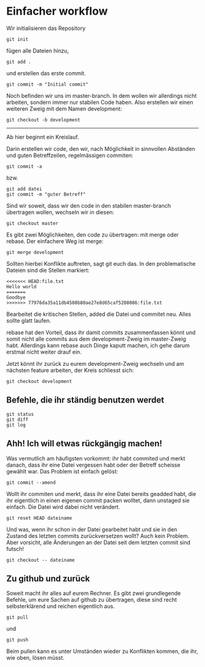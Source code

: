 Einfacher workflow
==================

Wir initialisieren das Repository

    git init

fügen alle Dateien hinzu,

    git add .

und erstellen das erste commit.
    
    git commit -m "Initial commit"

Noch befinden wir uns im master-branch. In dem wollen wir allerdings nicht
arbeiten, sondern immer nur stabilen Code haben. Also erstellen wir einen
weiteren Zweig mit dem Namen development:

    git checkout -b development

----

Ab hier beginnt ein Kreislauf. 


Darin erstellen wir code, den wir, nach Möglichkeit in sinnvollen Abständen und
guten Betreffzeilen, regelmässigen commiten:

    git commit -a

bzw.

    git add datei
    git commit -m "guter Betreff"

Sind wir soweit, dass wir den code in den stabilen master-branch übertragen
wollen, wechseln wir in diesen:

    git checkout master

Es gibt zwei Möglichkeiten, den code zu übertragen: mit merge oder rebase. Der
einfachere Weg ist merge:
    
    git merge development

Sollten hierbei Konflikte auftreten, sagt git euch das. In den problematische
Dateien sind die Stellen markiert:

    <<<<<<< HEAD:file.txt
    Hello world
    =======
    Goodbye
    >>>>>>> 77976da35a11db4580b80ae27e8d65caf5208086:file.txt

Bearbeitet die kritischen Stellen, added die Datei und commitet neu. Alles
sollte glatt laufen.

rebase hat den Vorteil, dass ihr damit commits zusammenfassen könnt und somit
nicht alle commits aus dem development-Zweig im master-Zweig habt. Allerdings
kann rebase auch Dinge kaputt machen, ich gehe darum erstmal nicht weiter drauf
ein. 

Jetzt könnt ihr zurück zu eurem development-Zweig wechseln und am nächsten
feature arbeiten, der Kreis schliesst sich:
    
    git checkout development


Befehle, die ihr ständig benutzen werdet
----------------------------------------

    git status
    git diff
    git log

Ahh! Ich will etwas rückgängig machen!
--------------------------------------

Was vermutlich am häufigsten vorkommt: ihr habt commited und merkt danach, dass
ihr eine Datei vergessen habt oder der Betreff scheisse gewählt war. Das Problem
ist einfach gelöst:
    
    git commit --amend

Wollt ihr commiten und merkt, dass ihr eine Datei bereits geadded habt, die ihr
eigentlich in einen eigenen commit packen wolltet, dann unstaged sie einfach.
Die Datei wird dabei nicht verändert.

    git reset HEAD dateiname

Und was, wenn ihr schon in der Datei gearbeitet habt und sie in den Zustand des
letzten commits zurückversetzen wollt? Auch kein Problem. Aber vorsicht, alle
Änderungen an der Datei seit dem letzten commit sind futsch!

    git checkout -- dateiname


Zu github und zurück
--------------------

Soweit macht ihr alles auf eurem Rechner. Es gibt zwei grundlegende Befehle, um
eure Sachen auf github zu übertragen, diese sind recht selbsterklärend und
reichen eigentlich aus.

    git pull

und

    git push

Beim pullen kann es unter Umständen wieder zu Konflikten kommen, die ihr, wie
oben, lösen müsst.
